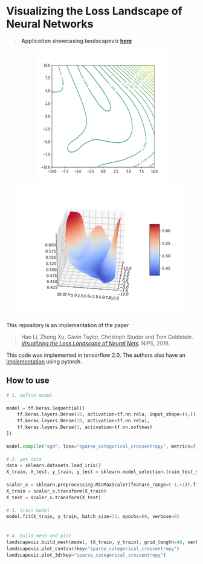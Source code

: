 # Visualizing the Loss Landscape of Neural Networks
> <b>Application showcasing landscapeviz [here](https://landscapeviz.herokuapp.com/)</b>

<p align="center">
  <img width="350" height="350" src="/docs/img/countour.svg">
  <img width="450" height="350" src="/docs/img/surface_hinge.svg">
</p>

This repository is an implementation of the paper

> Hao Li, Zheng Xu, Gavin Taylor, Christoph Studer and Tom Goldstein. [*Visualizing the Loss Landscape of Neural Nets*](https://arxiv.org/abs/1712.09913). NIPS, 2018.

This code was implemented in tensorflow 2.0. The authors also have an [implementation](https://github.com/tomgoldstein/loss-landscape) using pytorch.

## How to use
```python
# 1. define model

model = tf.keras.Sequential([
	tf.keras.layers.Dense(10, activation=tf.nn.relu, input_shape=(4,)),  # input shape required
	tf.keras.layers.Dense(10, activation=tf.nn.relu),
	tf.keras.layers.Dense(3, activation=tf.nn.softmax)
])

model.compile("sgd", loss="sparse_categorical_crossentropy", metrics=['sparse_categorical_accuracy', 'categorical_hinge'])

# 2. get data
data = sklearn.datasets.load_iris()
X_train, X_test, y_train, y_test = sklearn.model_selection.train_test_split(data["data"], data["target"], test_size=0.25, random_state=seed)

scaler_x = sklearn.preprocessing.MinMaxScaler(feature_range=(-1,+1)).fit(X_train)
X_train = scaler_x.transform(X_train)
X_test = scaler_x.transform(X_test)

# 3. train model
model.fit(X_train, y_train, batch_size=32, epochs=60, verbose=0)


# 4. build mesh and plot
landscapeviz.build_mesh(model, (X_train, y_train), grid_length=40, verbose=0)
landscapeviz.plot_contour(key="sparse_categorical_crossentropy")
landscapeviz.plot_3d(key="sparse_categorical_crossentropy")
```


